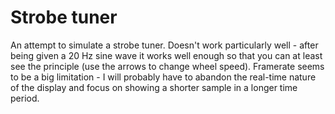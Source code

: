 # Strobe tuner
An attempt to simulate a strobe tuner. Doesn't work particularly well - after being given a 20 Hz sine wave it works well enough so that you can at least see the principle (use the arrows to change wheel speed). Framerate seems to be a big limitation - I will probably have to abandon the real-time nature of the display and focus on showing a shorter sample in a longer time period.

